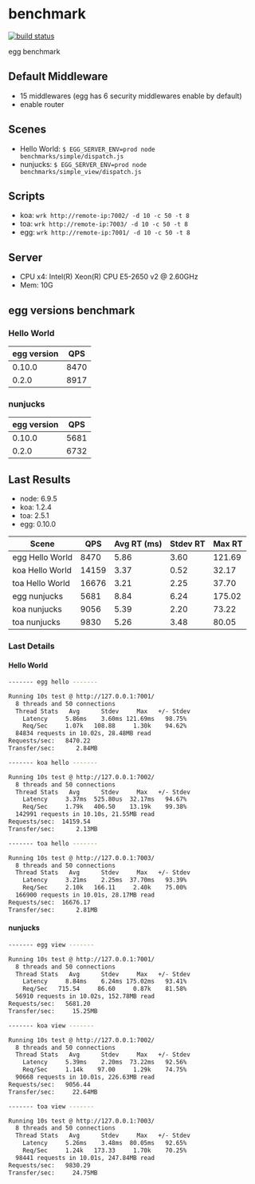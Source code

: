 # benchmark

[![build status][travis-image]][travis-url]

[travis-image]: https://img.shields.io/travis/eggjs/benchmark.svg?style=flat-square
[travis-url]: https://travis-ci.org/eggjs/benchmark

egg benchmark

## Default Middleware

- 15 middlewares (egg has 6 security middlewares enable by default)
- enable router

## Scenes

- Hello World: `$ EGG_SERVER_ENV=prod node benchmarks/simple/dispatch.js`
- nunjucks: `$ EGG_SERVER_ENV=prod node benchmarks/simple_view/dispatch.js`

## Scripts

- koa: `wrk http://remote-ip:7002/ -d 10 -c 50 -t 8`
- toa: `wrk http://remote-ip:7003/ -d 10 -c 50 -t 8`
- egg: `wrk http://remote-ip:7001/ -d 10 -c 50 -t 8`

## Server

- CPU x4: Intel(R) Xeon(R) CPU E5-2650 v2 @ 2.60GHz
- Mem: 10G

## egg versions benchmark

### Hello World

egg version | QPS
--- | ---
0.10.0 | 8470
0.2.0 | 8917

### nunjucks

egg version | QPS
--- | ---
0.10.0 | 5681
0.2.0 | 6732

## Last Results

- node: 6.9.5
- koa: 1.2.4
- toa: 2.5.1
- egg: 0.10.0

Scene | QPS | Avg RT (ms) | Stdev RT | Max RT
---   | --- | ---         | ---      | ---
egg Hello World | 8470 | 5.86 | 3.60 | 121.69
koa Hello World | 14159 | 3.37 | 0.52 | 32.17
toa Hello World | 16676 | 3.21 | 2.25 | 37.70
egg nunjucks | 5681 | 8.84 | 6.24 | 175.02
koa nunjucks | 9056 | 5.39 | 2.20 | 73.22
toa nunjucks | 9830 | 5.26 | 3.48 | 80.05

### Last Details

#### Hello World

```bash
------- egg hello -------

Running 10s test @ http://127.0.0.1:7001/
  8 threads and 50 connections
  Thread Stats   Avg      Stdev     Max   +/- Stdev
    Latency     5.86ms    3.60ms 121.69ms   98.75%
    Req/Sec     1.07k   108.88     1.30k    94.62%
  84834 requests in 10.02s, 28.48MB read
Requests/sec:   8470.22
Transfer/sec:      2.84MB

------- koa hello -------

Running 10s test @ http://127.0.0.1:7002/
  8 threads and 50 connections
  Thread Stats   Avg      Stdev     Max   +/- Stdev
    Latency     3.37ms  525.80us  32.17ms   94.67%
    Req/Sec     1.79k   406.50    13.19k    99.38%
  142991 requests in 10.10s, 21.55MB read
Requests/sec:  14159.54
Transfer/sec:      2.13MB

------- toa hello -------

Running 10s test @ http://127.0.0.1:7003/
  8 threads and 50 connections
  Thread Stats   Avg      Stdev     Max   +/- Stdev
    Latency     3.21ms    2.25ms  37.70ms   93.39%
    Req/Sec     2.10k   166.11     2.40k    75.00%
  166900 requests in 10.01s, 28.17MB read
Requests/sec:  16676.17
Transfer/sec:      2.81MB
```

#### nunjucks

```bash
------- egg view -------

Running 10s test @ http://127.0.0.1:7001/
  8 threads and 50 connections
  Thread Stats   Avg      Stdev     Max   +/- Stdev
    Latency     8.84ms    6.24ms 175.02ms   93.41%
    Req/Sec   715.54     86.60     0.87k    81.58%
  56910 requests in 10.02s, 152.78MB read
Requests/sec:   5681.20
Transfer/sec:     15.25MB

------- koa view -------

Running 10s test @ http://127.0.0.1:7002/
  8 threads and 50 connections
  Thread Stats   Avg      Stdev     Max   +/- Stdev
    Latency     5.39ms    2.20ms  73.22ms   92.56%
    Req/Sec     1.14k    97.00     1.29k    74.75%
  90668 requests in 10.01s, 226.63MB read
Requests/sec:   9056.44
Transfer/sec:     22.64MB

------- toa view -------

Running 10s test @ http://127.0.0.1:7003/
  8 threads and 50 connections
  Thread Stats   Avg      Stdev     Max   +/- Stdev
    Latency     5.26ms    3.48ms  80.05ms   92.65%
    Req/Sec     1.24k   173.33     1.70k    70.25%
  98441 requests in 10.01s, 247.84MB read
Requests/sec:   9830.29
Transfer/sec:     24.75MB
```
